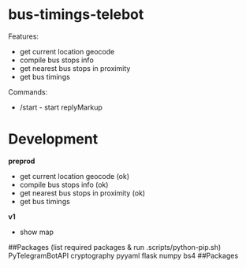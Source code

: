 # bus-timings-telebot

Features:

- get current location geocode
- compile bus stops info
- get nearest bus stops in proximity
- get bus timings

Commands:

- /start - start replyMarkup

# Development

**preprod**

- get current location geocode (ok)
- compile bus stops info (ok)
- get nearest bus stops in proximity (ok)
- get bus timings

**v1**

- show map

##Packages (list required packages & run .scripts/python-pip.sh)
PyTelegramBotAPI
cryptography
pyyaml
flask
numpy
bs4
##Packages
